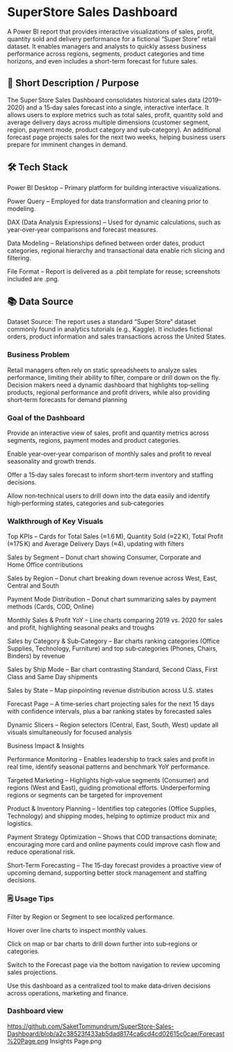 # SuperStore Sales Dashboard

A Power BI report that provides interactive visualizations of sales, profit, quantity sold and delivery performance for a fictional “Super Store” retail dataset. It enables managers and analysts to quickly assess business performance across regions, segments, product categories and time horizons, and even includes a short-term forecast for future sales.

## 📌 Short Description / Purpose

The Super Store Sales Dashboard consolidates historical sales data (2019–2020) and a 15‑day sales forecast into a single, interactive interface. It allows users to explore metrics such as total sales, profit, quantity sold and average delivery days across multiple dimensions (customer segment, region, payment mode, product category and sub‑category). An additional forecast page projects sales for the next two weeks, helping business users prepare for imminent changes in demand.

## 🛠️ Tech Stack

Power BI Desktop – Primary platform for building interactive visualizations.

Power Query – Employed for data transformation and cleaning prior to modeling.

DAX (Data Analysis Expressions) – Used for dynamic calculations, such as year‑over‑year comparisons and forecast measures.

Data Modeling – Relationships defined between order dates, product categories, regional hierarchy and transactional data enable rich slicing and filtering.

File Format – Report is delivered as a .pbit template for reuse; screenshots included are .png.

## 📚 Data Source

Dataset Source: The report uses a standard “Super Store” dataset commonly found in analytics tutorials (e.g., Kaggle). It includes fictional orders, product information and sales transactions across the United States.

### Business Problem

Retail managers often rely on static spreadsheets to analyze sales performance, limiting their ability to filter, compare or drill down on the fly. Decision makers need a dynamic dashboard that highlights top‑selling products, regional performance and profit drivers, while also providing short‑term forecasts for demand planning


### Goal of the Dashboard

Provide an interactive view of sales, profit and quantity metrics across segments, regions, payment modes and product categories.

Enable year‑over‑year comparison of monthly sales and profit to reveal seasonality and growth trends.

Offer a 15‑day sales forecast to inform short‑term inventory and staffing decisions.

Allow non‑technical users to drill down into the data easily and identify high‑performing states, categories and sub‑categories


### Walkthrough of Key Visuals

Top KPIs – Cards for Total Sales (≈1.6 M), Quantity Sold (≈22 K), Total Profit (≈175 K) and Average Delivery Days (≈4), updating with filters

Sales by Segment – Donut chart showing Consumer, Corporate and Home Office contributions

Sales by Region – Donut chart breaking down revenue across West, East, Central and South

Payment Mode Distribution – Donut chart summarizing sales by payment methods (Cards, COD, Online)

Monthly Sales & Profit YoY – Line charts comparing 2019 vs. 2020 for sales and profit, highlighting seasonal peaks and troughs

Sales by Category & Sub‑Category – Bar charts ranking categories (Office Supplies, Technology, Furniture) and top sub‑categories (Phones, Chairs, Binders) by revenue

Sales by Ship Mode – Bar chart contrasting Standard, Second Class, First Class and Same Day shipments

Sales by State – Map pinpointing revenue distribution across U.S. states

Forecast Page – A time‑series chart projecting sales for the next 15 days with confidence intervals, plus a bar ranking states by forecasted sales

Dynamic Slicers – Region selectors (Central, East, South, West) update all visuals simultaneously for focused analysis

Business Impact & Insights

Performance Monitoring – Enables leadership to track sales and profit in real time, identify seasonal patterns and benchmark YoY performance.

Targeted Marketing – Highlights high‑value segments (Consumer) and regions (West and East), guiding promotional efforts. Underperforming regions or segments can be targeted for improvement

Product & Inventory Planning – Identifies top categories (Office Supplies, Technology) and shipping modes, helping to optimize product mix and logistics.

Payment Strategy Optimization – Shows that COD transactions dominate; encouraging more card and online payments could improve cash flow and reduce operational risk.

Short‑Term Forecasting – The 15‑day forecast provides a proactive view of upcoming demand, supporting better stock management and staffing decisions.


### 🗒️ Usage Tips

Filter by Region or Segment to see localized performance.

Hover over line charts to inspect monthly values.

Click on map or bar charts to drill down further into sub‑regions or categories.

Switch to the Forecast page via the bottom navigation to review upcoming sales projections.

Use this dashboard as a centralized tool to make data‑driven decisions across operations, marketing and finance.

### Dashboard view
https://github.com/SaketTommundrum/SuperStore-Sales-Dashboard/blob/a2c38523f433ab5dad8174ca6cd4cd02615c0cae/Forecast%20Page.png
Insights Page.png
